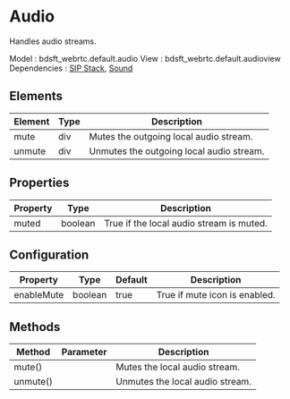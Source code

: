 # Audio

Handles audio streams.

Model : bdsft_webrtc.default.audio
View : bdsft_webrtc.default.audioview
Dependencies : [SIP Stack](https://github.com/BroadSoft-Xtended/Library-WebRTC-SIPStack), [Sound](https://github.com/BroadSoft-Xtended/Library-WebRTC-Sound)

## Elements
<a name="elements"></a>

Element             |Type  |Description
--------------------|------|------------------------------------------
mute                 |div   |Mutes the outgoing local audio stream.
unmute               |div   |Unmutes the outgoing local audio stream.

## Properties
<a name="properties"></a>

Property  |Type     |Description
----------|---------|------------------------------------------
muted     |boolean  |True if the local audio stream is muted.

## Configuration
<a name="configuration"></a>

Property    |Type     |Default  |Description
------------|---------|---------|-------------------------------
enableMute  |boolean  |true     |True if mute icon is enabled.

## Methods
<a name="methods"></a>

Method    |Parameter  |Description
----------|-----------|---------------------------------
mute()    |           |Mutes the local audio stream.
unmute()  |           |Unmutes the local audio stream.

